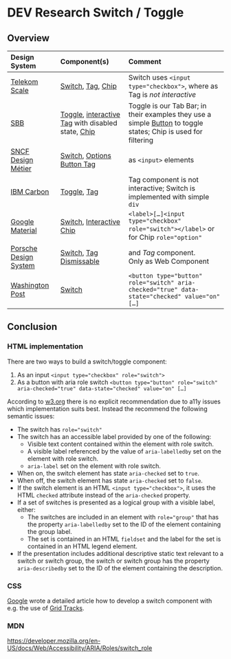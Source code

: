 <!-- markdownlint-disable-file MD013 -->

# DEV Research Switch / Toggle

## Overview

| Design System                                                                           | Component(s)                                                                                                                                                                                                                                                                | Comment                                                                                                                                                                        |
| :-------------------------------------------------------------------------------------- | :-------------------------------------------------------------------------------------------------------------------------------------------------------------------------------------------------------------------------------------------------------------------------- | :----------------------------------------------------------------------------------------------------------------------------------------------------------------------------- |
| [Telekom Scale](https://telekom.github.io/scale)                                        | [Switch](https://telekom.github.io/scale/?path=/docs/components-switch--standard), [Tag](https://telekom.github.io/scale/?path=/docs/components-tag--standard), [Chip](https://telekom.github.io/scale/?path=/docs/components-chip--standard)                               | Switch uses `<input type="checkbox">`, where as Tag is _not interactive_                                                                                                       |
| [SBB](https://angular.app.sbb.ch/angular/components/)                                   | [Toggle](https://angular.app.sbb.ch/angular/components/toggle/examples), [interactive Tag](https://angular.app.sbb.ch/angular/components/tag/examples) with disabled state, [Chip](https://angular.app.sbb.ch/angular/components/chips/examples)                            | Toggle is our Tab Bar; in their examples they use a simple [Button](https://angular.app.sbb.ch/angular/components/badge/examples) to toggle states; Chip is used for filtering |
| [SNCF Design Métier](https://designmetier-bootstrap.sncf.fr/)                           | [Switch](https://designmetier-bootstrap.sncf.fr/docs/4.3/components/checkboxes-and-radios/), [Options](https://designmetier-bootstrap.sncf.fr/docs/4.3/components/checkboxes-and-radios/) [Button Tag](https://designmetier-bootstrap.sncf.fr/docs/4.3/components/buttons/) | as `<input>` elements                                                                                                                                                          |
| [IBM Carbon](https://carbondesignsystem.com/components)                                 | [Toggle](https://carbondesignsystem.com/components/toggle/usage/), [Tag](https://carbondesignsystem.com/components/tag/usage/)                                                                                                                                              | Tag component is not interactive; Switch is implemented with simple `div`                                                                                                      |
| [Google Material](https://material-web.dev/components)                                  | [Switch](https://material-web.dev/components/switch), [Interactive Chip](https://material-web.dev/components/chip/#interactive-demo)                                                                                                                                        | `<label>[…]<input type="checkbox" role="switch"></label>` or for Chip `role="option"`                                                                                          |
| [Porsche Design System](https://designsystem.porsche.com/v3/components/switch/examples) | [Switch](https://designsystem.porsche.com/v3/components/switch/examples), [Tag Dismissable](https://designsystem.porsche.com/v3/components/tag-dismissible/examples)                                                                                                        | and _Tag_ component.<br/>Only as Web Component                                                                                                                                 |
| [Washington Post](https://build.washingtonpost.com/components)                          | [Switch](https://build.washingtonpost.com/components/switch)                                                                                                                                                                                                                | `<button type="button" role="switch" aria-checked="true" data-state="checked" value="on" […]`                                                                                  |

## Conclusion

### HTML implementation

There are two ways to build a switch/toggle component:

1. As an input `<input type="checkbox" role="switch">`
2. As a button with aria role switch `<button type="button" role="switch" aria-checked="true" data-state="checked" value="on" […]`

According to [w3.org](https://www.w3.org/WAI/ARIA/apg/patterns/switch/) there is no explicit recommendation due to a11y issues which implementation suits best. Instead the recommend the following semantic issues:

-   The switch has `role="switch"`
-   The switch has an accessible label provided by one of the following:
    -   Visible text content contained within the element with role switch.
    -   A visible label referenced by the value of `aria-labelledby` set on the element with role switch.
    -   `aria-label` set on the element with role switch.
-   When on, the switch element has state `aria-checked` set to `true`.
-   When off, the switch element has state `aria-checked` set to `false`.
-   If the switch element is an HTML `<input type="checkbox">`, it uses the HTML `checked` attribute instead of the `aria-checked` property.
-   If a set of switches is presented as a logical group with a visible label, either:
    -   The switches are included in an element with `role="group"` that has the property `aria-labelledby` set to the ID of the element containing the group label.
    -   The set is contained in an HTML `fieldset` and the label for the set is contained in an HTML legend element.
-   If the presentation includes additional descriptive static text relevant to a switch or switch group, the switch or switch group has the property `aria-describedby` set to the ID of the element containing the description.

### CSS

[Google](https://web.dev/building-a-switch-component/) wrote a detailed article how to develop a switch component with e.g. the use of [Grid Tracks](https://developer.mozilla.org/en-US/docs/Glossary/Grid_Tracks).

### MDN

<https://developer.mozilla.org/en-US/docs/Web/Accessibility/ARIA/Roles/switch_role>
